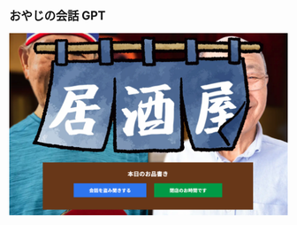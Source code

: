 ## おやじの会話 GPT

![おやじの会話](https://raw.githubusercontent.com/hasegawa2073/oyaji-conversation-gpt/main/public/ogp.png)
